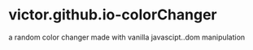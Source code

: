 # victor.github.io-colorChanger
a random color changer made with vanilla javascipt..dom manipulation
